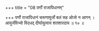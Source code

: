 +++
title = "08 पर्णो राजापिधानम्"

+++
पर्णो राजापिधानं चरूणामूर्जो बलं सह ओजो न आगन् ।  
आयुर्जीवेभ्यो विदधद् दीर्घायुत्वाय शतशारदाय ॥ १० ॥